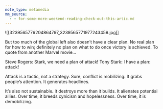 ```yaml
---
note_type: metamedia
mm_source:
  - - for-some-more-weekend-reading-check-out-this-artic.md
---
```


![[3239565776204864797_3239565771977243459.jpg]]

But too much of the global left also doesn’t have a clear plan. No
real plan for how to win; definitely no plan on what to do once
victory is achieved. To quote from another Marvel movie...

Steve Rogers: Stark, we need a plan of attack!
Tony Stark: I have a plan: attack!

Attack is a tactic, not a strategy. Sure, conflict is mobilizing. It
grabs people’s attention. It generates headlines.

It’s also not sustainable. It destroys more than it builds. It
alienates potential allies. Over time, it breeds cynicism and
hopelessness. Over time, it is demobilizing.

